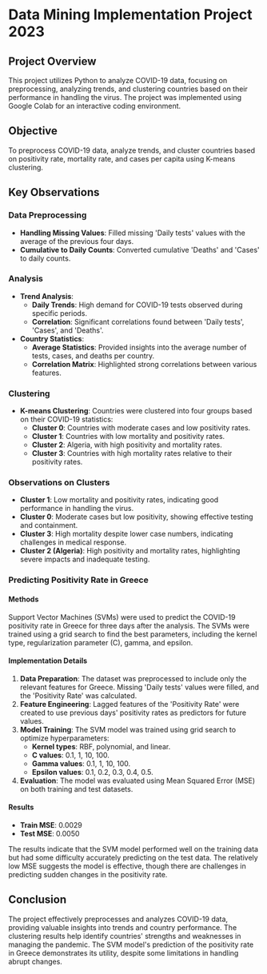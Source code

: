 # Data Mining Implementation Project 2023

## Project Overview
This project utilizes Python to analyze COVID-19 data, focusing on preprocessing, analyzing trends, and clustering countries based on their performance in handling the virus. The project was implemented using Google Colab for an interactive coding environment.

## Objective
To preprocess COVID-19 data, analyze trends, and cluster countries based on positivity rate, mortality rate, and cases per capita using K-means clustering.

## Key Observations

### Data Preprocessing
- **Handling Missing Values**: Filled missing 'Daily tests' values with the average of the previous four days.
- **Cumulative to Daily Counts**: Converted cumulative 'Deaths' and 'Cases' to daily counts.

### Analysis
- **Trend Analysis**:
  - **Daily Trends**: High demand for COVID-19 tests observed during specific periods.
  - **Correlation**: Significant correlations found between 'Daily tests', 'Cases', and 'Deaths'.
- **Country Statistics**:
  - **Average Statistics**: Provided insights into the average number of tests, cases, and deaths per country.
  - **Correlation Matrix**: Highlighted strong correlations between various features.

### Clustering
- **K-means Clustering**: Countries were clustered into four groups based on their COVID-19 statistics:
  - **Cluster 0**: Countries with moderate cases and low positivity rates.
  - **Cluster 1**: Countries with low mortality and positivity rates.
  - **Cluster 2**: Algeria, with high positivity and mortality rates.
  - **Cluster 3**: Countries with high mortality rates relative to their positivity rates.

### Observations on Clusters
- **Cluster 1**: Low mortality and positivity rates, indicating good performance in handling the virus.
- **Cluster 0**: Moderate cases but low positivity, showing effective testing and containment.
- **Cluster 3**: High mortality despite lower case numbers, indicating challenges in medical response.
- **Cluster 2 (Algeria)**: High positivity and mortality rates, highlighting severe impacts and inadequate testing.

### Predicting Positivity Rate in Greece

#### Methods
Support Vector Machines (SVMs) were used to predict the COVID-19 positivity rate in Greece for three days after the analysis. The SVMs were trained using a grid search to find the best parameters, including the kernel type, regularization parameter (C), gamma, and epsilon.

#### Implementation Details
1. **Data Preparation**: The dataset was preprocessed to include only the relevant features for Greece. Missing 'Daily tests' values were filled, and the 'Positivity Rate' was calculated.
2. **Feature Engineering**: Lagged features of the 'Positivity Rate' were created to use previous days' positivity rates as predictors for future values.
3. **Model Training**: The SVM model was trained using grid search to optimize hyperparameters:
   - **Kernel types**: RBF, polynomial, and linear.
   - **C values**: 0.1, 1, 10, 100.
   - **Gamma values**: 0.1, 1, 10, 100.
   - **Epsilon values**: 0.1, 0.2, 0.3, 0.4, 0.5.
4. **Evaluation**: The model was evaluated using Mean Squared Error (MSE) on both training and test datasets.

#### Results
- **Train MSE**: 0.0029
- **Test MSE**: 0.0050

The results indicate that the SVM model performed well on the training data but had some difficulty accurately predicting on the test data. The relatively low MSE suggests the model is effective, though there are challenges in predicting sudden changes in the positivity rate.

## Conclusion
The project effectively preprocesses and analyzes COVID-19 data, providing valuable insights into trends and country performance. The clustering results help identify countries' strengths and weaknesses in managing the pandemic. The SVM model's prediction of the positivity rate in Greece demonstrates its utility, despite some limitations in handling abrupt changes.

